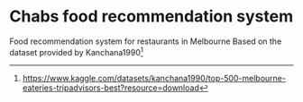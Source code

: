 # Chabs food recommendation system
Food recommendation system for restaurants in Melbourne
Based on the dataset provided by Kanchana1990[^1]

[^1]: https://www.kaggle.com/datasets/kanchana1990/top-500-melbourne-eateries-tripadvisors-best?resource=download
